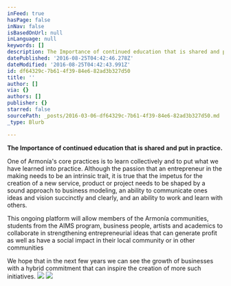 ```yaml
---
inFeed: true
hasPage: false
inNav: false
isBasedOnUrl: null
inLanguage: null
keywords: []
description: The Importance of continued education that is shared and put in practice.
datePublished: '2016-08-25T04:42:46.278Z'
dateModified: '2016-08-25T04:42:43.991Z'
id: df64329c-7b61-4f39-84e6-82ad3b327d50
title: ''
author: []
via: {}
authors: []
publisher: {}
starred: false
sourcePath: _posts/2016-03-06-df64329c-7b61-4f39-84e6-82ad3b327d50.md
_type: Blurb

---
```

**The Importance of continued education that is shared and put in practice.**

One of Armonía's core practices is to learn collectively and to put what we have learned into practice. Although the passion that an entrepreneur in the making needs to be an intrinsic trait, it is true that the impetus for the creation of a new service, product or project needs to be shaped by a sound approach to business modeling, an ability to communicate ones ideas and vision succinctly and clearly, and an ability to work and learn with others.

This ongoing platform will allow members of the Armonía communities, students from the AIMS program, business people, artists and academics to collaborate in strengthening entrepreneurial ideas that can generate profit as well as have a social impact in their local community or in other communities

We hope that in the next few years we can see the growth of businesses with a hybrid commitment that can inspire the creation of more such initiatives.
![](https://the-grid-user-content.s3-us-west-2.amazonaws.com/54f514cd-dd9e-4c03-a608-b9a250124e17.jpg)
![](https://the-grid-user-content.s3-us-west-2.amazonaws.com/d46b6753-94c4-4ec4-90df-21863641b8cb.jpg)
